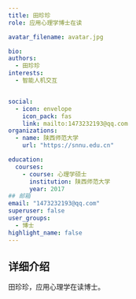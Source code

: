 ```yaml
---
title: 田珍珍
role: 应用心理学博士在读

avatar_filename: avatar.jpg

bio:
authors:
  - 田珍珍
interests:
  - 智能人机交互


social:
  - icon: envelope
    icon_pack: fas
    link: mailto:1473232193@qq.com
organizations:
  - name: 陕西师范大学
    url: "https://snnu.edu.cn"

education:
  courses:
    - course: 心理学硕士
      institution: 陕西师范大学
      year: 2017
## 邮箱
email: "1473232193@qq.com"
superuser: false
user_groups:
  - 博士
highlight_name: false
---
```

## 详细介绍
田珍珍，应用心理学在读博士。

